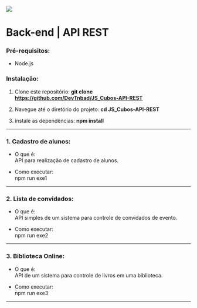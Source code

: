 ![](https://i.imgur.com/xG74tOh.png)

# Back-end | API REST

### Pré-requisitos:
- Node.js

### Instalação:
1. Clone este repositório:
**git clone https://github.com/DevTnbad/JS_Cubos-API-REST**

2. Navegue até o diretório do projeto: 
**cd JS_Cubos-API-REST**

3. instale as dependências:
**npm install**
---
### 1. Cadastro de alunos:

- O que é: 
<br>API para realização de cadastro de alunos.


- Como executar:
<br> npm run exe1

<hr>

### 2. Lista de convidados:

- O que é: 
<br>API simples de um sistema para controle de convidados de evento.


- Como executar: 
<br> npm run exe2


---
### 3. Biblioteca Online:

- O que é: 
<br>API de um sistema para controle de livros em uma biblioteca.


- Como executar: 
<br> npm run exe3


---
